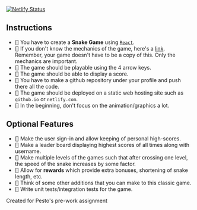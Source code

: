 [![Netlify Status](https://api.netlify.com/api/v1/badges/46c4ea6e-dd29-4ba7-be8a-9610dbd562a3/deploy-status)](https://app.netlify.com/sites/snake-game-pesto-ankit/deploys)

## Instructions
- [] You have to create a **Snake Game** using [`React`](https://reactjs.org/).
- [] If you don't know the mechanics of the game, here's a [link](https://playsnake.org/). Remember, your game doesn't have to be a copy of this. Only the mechanics are important.
- [] The game should be playable using the 4 arrow keys.
- [] The game should be able to display a score.
- [] You have to make a github repository under your profile and push there all the code.
- [] The game should be deployed on a static web hosting site such as `github.io` or `netlify.com`.
- [] In the beginning, don't focus on the animation/graphics a lot.

## Optional Features
- [] Make the user sign-in and allow keeping of personal high-scores.
- [] Make a leader board displaying highest scores of all times along with username.
- [] Make multiple levels of the games such that after crossing one level, the speed of the snake increases by some factor.
- [] Allow for **rewards** which provide extra bonuses, shortening of snake length, etc.
- [] Think of some other additions that you can make to this classic game.
- [] Write unit tests/integration tests for the game.

Created for Pesto's pre-work assignment
